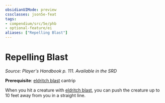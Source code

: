 ```yaml
---
obsidianUIMode: preview
cssclasses: json5e-feat
tags:
- compendium/src/5e/phb
- optional-feature/ei
aliases: ["Repelling Blast"]
---
```

# Repelling Blast
*Source: Player's Handbook p. 111. Available in the <span title='Systems Reference Document (5.1)'>SRD</span>*  

**Prerequisite**: [eldritch blast](2-Mechanics/CLI/spells/eldritch-blast.md) cantrip

When you hit a creature with [eldritch blast](2-Mechanics/CLI/spells/eldritch-blast.md), you can push the creature up to 10 feet away from you in a straight line.
